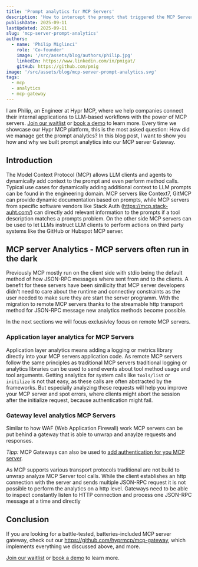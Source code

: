 ```yaml
---
title: 'Prompt analytics for MCP Servers'
description: 'How to intercept the prompt that triggered the MCP Server tool call for mcp prompt analytics.'
publishDate: 2025-09-11
lastUpdated: 2025-09-11
slug: 'mcp-server-prompt-analytics'
authors:
  - name: 'Philip Miglinci'
    role: 'Co-founder'
    image: '/src/assets/blog/authors/philip.jpg'
    linkedIn: https://www.linkedin.com/in/pmigat/
    gitHub: https://github.com/pmig
image: '/src/assets/blog/mcp-server-prompt-analytics.svg'
tags:
  - mcp
  - analytics
  - mcp-gateway
---
```


I am Philip, an Engineer at Hypr MCP, where we help companies connect their internal applications to LLM-based workflows with the power of MCP servers.
[Join our waitlist](/waitlist) or [book a demo](https://cal.glasskube.com/team/hyprmcp/demo) to learn more.
Every time we showcase our Hypr MCP platform, this is the most asked question: How did we manage get the prompt analytics?
In this blog post, I want to show you how and why we built prompt analytics into our MCP server Gateway.

## Introduction

The Model Context Protocol (MCP) allows LLM clients and agents to dynamically add context to the prompt and even perform method calls.
Typical use cases for dynamically adding additional context to LLM prompts can be found in the engineering domain.
MCP servers like Context7, GitMCP can provide dynamic documentation based on prompts, while MCP servers from specific software vendors like
Stack Auth (https://mcp.stack-auht.com/) can directly add relevant information to the prompts if a tool description matches a prompts problem.
On the other side MCP servers can be used to let LLMs instruct LLM clients to perform actions on third party systems like the GitHub or Hubspot MCP server.

## MCP server Analytics - MCP servers often run in the dark

Previously MCP mostly run on the client side with stdio being the default method of how JSON-RPC messages where sent from and to the clients.
A benefit for these servers have been similicity that MCP server developers didn't need to care about the runtime and connectivy constraints as the user needed to make sure they are start the server programm.
With the migration to remote MCP servers thanks to the streamable http transport method for JSON-RPC message new analytics methods become possible.

In the next sections we will focus exclusivley focus on remote MCP servers.

### Application layer analytics for MCP Servers

Application layer analytics means adding a logging or metrics library directly into your MCP servers application code.
As remote MCP servers follow the same principles as traditional MCP servers traditional logging or analytics libraries can be used to send events about tool method usage and tool arguments.
Getting analytics for system calls like `tools/list` or `initilize` is not that easy, as these calls are often abstracted by the frameworks.
But especially analyzing these requests will help you improve your MCP server and spot errors, where clients might abort the session after the initialize request, because authentication might fail.

### Gateway level analytics MCP Servers

Similar to how WAF (Web Application Firewall) work MCP servers can be put behind a gateway that is able to unwrap and anaylze requests and responses.

_Tipp:_ MCP Gateways can also be used to [add authentication for you MCP server](/blog/mcp-server-authentication).

As MCP supports various transport protocols traditional are not build to unwrap analyze MCP Server tool calls.
While the client establishes an http connection with the server and sends multiple JSON-RPC request it is not possible to perform the analytics on a http level.
Gateways need to be able to inspect constantly listen to HTTP connection and process one JSON-RPC message at a time and directly

## Conclusion

If you are looking for a battle-tested, batteries-included MCP server gateway, check out our https://github.com/hyprmcp/mcp-gateway, which implements everything we discussed above, and more.

[Join our waitlist](/waitlist) or [book a demo](https://cal.glasskube.com/team/hyprmcp/demo) to learn more.
